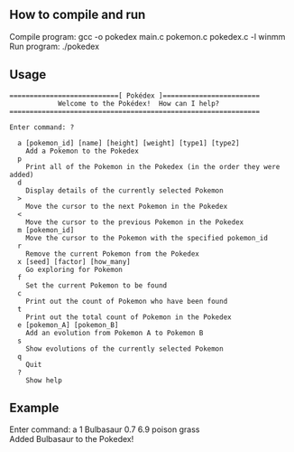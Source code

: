 ## How to compile and run
Compile program: gcc -o pokedex main.c pokemon.c pokedex.c -l winmm <br/>
Run program: ./pokedex

## Usage
```
===========================[ Pokédex ]========================
            Welcome to the Pokédex!  How can I help?
==============================================================

Enter command: ?
  
  a [pokemon_id] [name] [height] [weight] [type1] [type2]
    Add a Pokemon to the Pokedex
  p
    Print all of the Pokemon in the Pokedex (in the order they were added)
  d
    Display details of the currently selected Pokemon
  >
    Move the cursor to the next Pokemon in the Pokedex
  < 
    Move the cursor to the previous Pokemon in the Pokedex
  m [pokemon_id]
    Move the cursor to the Pokemon with the specified pokemon_id
  r
    Remove the current Pokemon from the Pokedex
  x [seed] [factor] [how_many]
    Go exploring for Pokemon
  f
    Set the current Pokemon to be found
  c
    Print out the count of Pokemon who have been found
  t
    Print out the total count of Pokemon in the Pokedex
  e [pokemon_A] [pokemon_B]
    Add an evolution from Pokemon A to Pokemon B
  s
    Show evolutions of the currently selected Pokemon
  q
    Quit
  ?
    Show help
``` 
## Example
Enter command: a 1 Bulbasaur 0.7 6.9 poison grass <br/>
Added Bulbasaur to the Pokedex!
